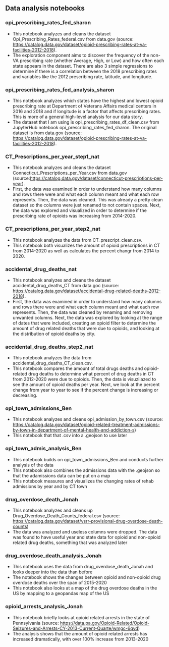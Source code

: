 ## Data analysis notebooks


### opi_prescribing_rates_fed_sharon
* This notebook analyzes and cleans the dataset Opi_Prescribing_Rates_federal.csv from data.gov (source: https://catalog.data.gov/dataset/opioid-prescribing-rates-at-va-facilities-2012-2018).
* The exploration component aims to discover the frequency of the non-VA prescribing rate (whether Average, High, or Low) and how often each state appears in the dataset. There are also 3 simple regressions to determine if there is a correlation between the 2018 prescribing rates and variables like the 2012 prescribing rate, latitude, and longitude.

### opi_prescribing_rates_fed_analysis_sharon
* This notebook analyzes which states have the highest and lowest opioid prescribing rate at Department of Veterans Affairs medical centers in 2016 and 2018 and if longitude is a factor that affects prescribing rates. This is more of a general high-level analysis for our data story.
* The dataset that I am using is opi_prescribing_rates_df_clean.csv from JupyterHub notebook opi_prescribing_rates_fed_sharon. The original dataset is from data.gov (source: https://catalog.data.gov/dataset/opioid-prescribing-rates-at-va-facilities-2012-2018).

### CT_Prescriptions_per_year_step1_nat
* This notebook analyzes and cleans the dataset Connecticut_Prescriptions_per_Year.csv from data.gov (source:https://catalog.data.gov/dataset/connecticut-prescriptions-per-year). 
* First, the data was examined in order to understand how many columns and rows there were and what each column meant and what each row represents. Then, the data was cleaned. This was already a pretty clean dataset so the columns were just renamed to not contain spaces. Next, the data was explored and visualized in order to determine if the prescribing rate of opioids was increasing from 2014-2020. 

### CT_prescriptions_per_year_step2_nat
* This notebook analyzes the data from CT_prescript_clean.csv. 
* This notebook both visualizes the amount of opioid prescriptions in CT from 2014-2020 as well as calculates the percent changr from 2014 to 2020. 

### accidental_drug_deaths_nat
* This notebook analyzes and cleans the dataset accidental_drug_deaths_CT from data.goc (source: https://catalog.data.gov/dataset/accidental-drug-related-deaths-2012-2018). 
* First, the data was examined in order to understand how many columns and rows there were and what each column meant and what each row represents. Then, the data was cleaned by renaming and removing unwanted columns. Next, the data was explored by looking at the range of dates that were included, creating an opioid filter to determine the amount of drug related deaths that were due to opioids, and looking at the distribution of opioid deaths by city. 

### accidental_drug_deaths_step2_nat
* This notebook analyzes the data from accidental_drug_deaths_CT_clean.csv. 
* This notebook compares the amount of total drugs deaths and opioid-related drug deaths to determine what percent of drug deaths in CT from 2012-2020 were due to opioids. Then, the data is visuzliazed to see the amount of opioid deaths per year. Next, we look at the percent change from year to year to see if the percent change is increasing or decreasing. 

### opi_town_admissions_Ben
* This notebook analyzes and cleans opi_admission_by_town.csv (source: https://catalog.data.gov/dataset/opioid-related-treatment-admissions-by-town-in-department-of-mental-health-and-addiction-s)
* This notebook that that .csv into a .geojson to use later

### opi_town_admis_analysis_Ben
* This notebook builds on opi_town_admissions_Ben and conducts further analysis of the data
* This notebook also combines the admissions data with the .geojson so that the adamissions data can be put on a map
* This notebook measures and visualizes the changing rates of rehab admissions by year and by CT town

### drug_overdose_death_Jonah
* This notebook analyzes and cleans up Drug_Overdose_Death_Counts_federal.csv (source: https://catalog.data.gov/dataset/vsrr-provisional-drug-overdose-death-counts)
* The data was analyzed and useless columns were dropped. The data was found to have useful year and state data for opioid and non-opioid related drug deaths, something that was analyzed later

### drug_overdose_death_analysis_Jonah
* This notebook uses the data from drug_overdose_death_Jonah and looks deeper into the data than before
* The notebook shows the changes between opioid and non-opioid drug overdose deaths over the span of 2015-2020
* This notebook also looks at a map of the drug overdose deaths in the US by mapping to a geopandas map of the US

### opioid_arrests_analysis_Jonah
* This notebook briefly looks at opioid related arrests in the state of Pennsylvania (source: https://data.pa.gov/Opioid-Related/Opioid-Seizures-and-Arrests-CY-2013-Current-Quarte/wmgc-6qvd)
* The analysis shows that the amount of opioid related arrests has increased dramatically, with over 100% increase from 2013-2020